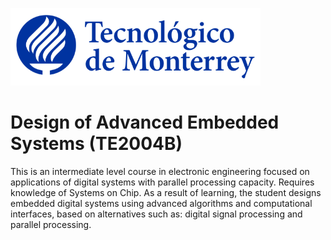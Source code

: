 ![Tec de Monterrey](images/logotecmty.png)
# Design of Advanced Embedded Systems (TE2004B)
This is an intermediate level course in electronic engineering focused on applications of digital systems with parallel processing capacity. Requires knowledge of Systems on Chip. As a result of learning, the student designs embedded digital systems using advanced algorithms and computational interfaces, based on alternatives such as: digital signal processing and parallel processing.